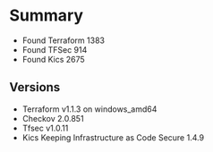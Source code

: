 # Summary

- Found Terraform 1383
- Found TFSec 914
- Found Kics 2675

## Versions

- Terraform v1.1.3 on windows_amd64
- Checkov 2.0.851
- Tfsec v1.0.11
- Kics Keeping Infrastructure as Code Secure 1.4.9
